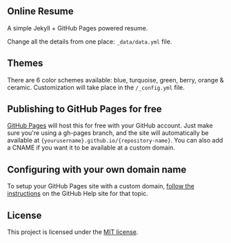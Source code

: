 ## Online Resume

A simple Jekyll + GitHub Pages powered resume.

Change all the details from one place: `_data/data.yml` file.

## Themes
There are 6 color schemes available: 
blue, turquoise, green, berry, orange & ceramic.
Customization will take place in the `/_config.yml` file.

## Publishing to GitHub Pages for free 

[GitHub Pages](https://pages.github.com/) will host this for free with your GitHub account. 
Just make sure you're using a gh-pages branch, and the site will automatically be 
available at `{yourusername}.github.io/{repository-name}`. You can also add a CNAME if you want
it to be available at a custom domain.

## Configuring with your own domain name

To setup your GitHub Pages site with a custom domain, [follow the instructions](https://help.github.com/en/articles/using-a-custom-domain-with-github-pages)
on the GitHub Help site for that topic.

## License

This project is licensed under the [MIT license](LICENSE.txt).